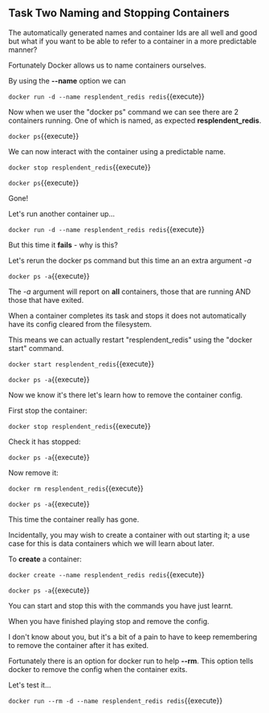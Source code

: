 ## Task Two Naming and Stopping Containers

The automatically generated names and container Ids are all well and good but what if you want to be able to refer to a container in a more predictable manner?

Fortunately Docker allows us to name containers ourselves.

By using the **--name** option we can

`docker run -d --name resplendent_redis redis`{{execute}}

Now when we user the "docker ps" command we can see there are 2 containers running. One of which is named, as expected **resplendent_redis**.

`docker ps`{{execute}}

We can now interact with the container using a predictable name.

`docker stop resplendent_redis`{{execute}}

`docker ps`{{execute}}

Gone!

Let's run another container up...

`docker run -d --name resplendent_redis redis`{{execute}}

But this time it **fails** - why is this?

Let's rerun the docker ps command but this time an an extra argument _-a_

`docker ps -a`{{execute}}

The _-a_ argument will report on **all** containers, those that are running AND those that have exited.

When a container completes its task and stops it does not automatically have its config cleared from the filesystem.

This means we can actually restart "resplendent_redis" using the "docker start" command.

`docker start resplendent_redis`{{execute}}

`docker ps -a`{{execute}}

Now we know it's there let's learn how to remove the container config.

First stop the container:

`docker stop resplendent_redis`{{execute}}

Check it has stopped:

`docker ps -a`{{execute}}

Now remove it:

`docker rm resplendent_redis`{{execute}}

`docker ps -a`{{execute}}

This time the container really has gone.

Incidentally, you may wish to create a container with out starting it; a use case for this is data containers which we will learn about later.

To **create** a container:

`docker create --name resplendent_redis redis`{{execute}}

`docker ps -a`{{execute}}

You can start and stop this with the commands you have just learnt.

When you have finished playing stop and remove the config.

I don't know about you, but it's a bit of a pain to have to keep remembering to remove the container after it has exited.

Fortunately there is an option for docker run to help **--rm**. This option tells docker to remove the config when the container exits.

Let's test it...

`docker run --rm -d --name resplendent_redis redis`{{execute}}





